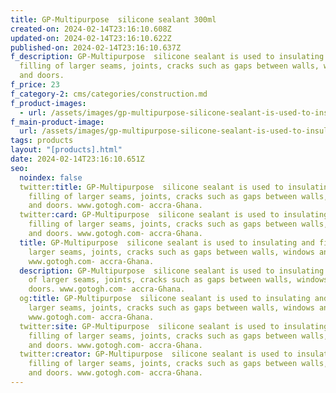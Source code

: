 ```yaml
---
title: GP-Multipurpose  silicone sealant 300ml
created-on: 2024-02-14T23:16:10.608Z
updated-on: 2024-02-14T23:16:10.622Z
published-on: 2024-02-14T23:16:10.637Z
f_description: GP-Multipurpose  silicone sealant is used to insulating and
  filling of larger seams, joints, cracks such as gaps between walls, windows
  and doors.
f_price: 23
f_category-2: cms/categories/construction.md
f_product-images:
  - url: /assets/images/gp-multipurpose-silicone-sealant-is-used-to-insulating-and-filling-of-larger-seams-joints-cracks-such-as-gaps-between-walls-windows-and-doors.-www.gotogh.com-accra-ghana.1.png
f_main-product-image:
  url: /assets/images/gp-multipurpose-silicone-sealant-is-used-to-insulating-and-filling-of-larger-seams-joints-cracks-such-as-gaps-between-walls-windows-and-doors.-www.gotogh.com-accra-ghana..png
tags: products
layout: "[products].html"
date: 2024-02-14T23:16:10.651Z
seo:
  noindex: false
  twitter:title: GP-Multipurpose  silicone sealant is used to insulating and
    filling of larger seams, joints, cracks such as gaps between walls, windows
    and doors. www.gotogh.com- accra-Ghana.
  twitter:card: GP-Multipurpose  silicone sealant is used to insulating and
    filling of larger seams, joints, cracks such as gaps between walls, windows
    and doors. www.gotogh.com- accra-Ghana.
  title: GP-Multipurpose  silicone sealant is used to insulating and filling of
    larger seams, joints, cracks such as gaps between walls, windows and doors.
    www.gotogh.com- accra-Ghana.
  description: GP-Multipurpose  silicone sealant is used to insulating and filling
    of larger seams, joints, cracks such as gaps between walls, windows and
    doors. www.gotogh.com- accra-Ghana.
  og:title: GP-Multipurpose  silicone sealant is used to insulating and filling of
    larger seams, joints, cracks such as gaps between walls, windows and doors.
    www.gotogh.com- accra-Ghana.
  twitter:site: GP-Multipurpose  silicone sealant is used to insulating and
    filling of larger seams, joints, cracks such as gaps between walls, windows
    and doors. www.gotogh.com- accra-Ghana.
  twitter:creator: GP-Multipurpose  silicone sealant is used to insulating and
    filling of larger seams, joints, cracks such as gaps between walls, windows
    and doors. www.gotogh.com- accra-Ghana.
---
```

